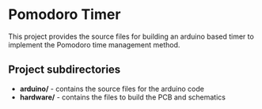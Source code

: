 Pomodoro Timer
==============

This project provides the source files for building an arduino based timer to 
implement the Pomodoro time management method.

Project subdirectories
----------------------
 * **arduino/** - contains the source files for the arduino code
 * **hardware/** - contains the files to build the PCB and schematics

